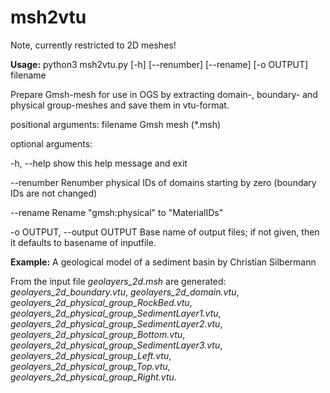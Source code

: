 # msh2vtu

Note, currently restricted to 2D meshes!

**Usage:**
python3 msh2vtu.py [-h] [--renumber] [--rename] [-o OUTPUT] filename

Prepare Gmsh-mesh for use in OGS by extracting domain-, boundary- and physical group-meshes and
save them in vtu-format.

positional arguments:
  filename              Gmsh mesh (\*.msh)

optional arguments:
 
 -h, --help            show this help message and exit

  --renumber            Renumber physical IDs of domains starting by zero (boundary IDs are not
                        changed)

  --rename              Rename "gmsh:physical" to "MaterialIDs"

  -o OUTPUT, --output OUTPUT
                        Base name of output files; if not given, then it defaults to basename of
                        inputfile.

**Example:**
A geological model of a sediment basin by Christian Silbermann

From the input file *geolayers_2d.msh* are generated:                        
*geolayers_2d_boundary.vtu*,
*geolayers_2d_domain.vtu*,                 
*geolayers_2d_physical_group_RockBed.vtu*,
*geolayers_2d_physical_group_SedimentLayer1.vtu*,
*geolayers_2d_physical_group_SedimentLayer2.vtu*,
*geolayers_2d_physical_group_Bottom.vtu*,  
*geolayers_2d_physical_group_SedimentLayer3.vtu*,
*geolayers_2d_physical_group_Left.vtu*,    
*geolayers_2d_physical_group_Top.vtu*,
*geolayers_2d_physical_group_Right.vtu*.

